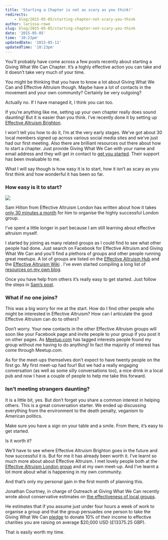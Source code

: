 ```yaml
---
title: 'Starting a Chapter is not as scary as you think!'
redirects:
    - blog/2015-05-05/starting-chapter-not-scary-you-think
author: larissa-rowe
slug: blog/2015-05-05/starting-chapter-not-scary-you-think
date: '2015-05-05'
time: '10:23pm'
updatedDate: '2015-05-11'
updatedTime: '10:23pm'
---
```

You’ll probably have come across a few posts recently about starting a Giving What We Can Chapter. It’s a highly effective action you can take and it doesn’t take very much of your time.

You might be thinking that you have to know a lot about Giving What We Can and Effective Altruism though. Maybe have a lot of contacts in the movement and your own community? Certainly be very outgoing?

Actually no. If I have managed it, I think you can too.

If you’re anything like me, setting up your own chapter really does sound daunting! But it is easier than you think. I’ve recently done it by setting up [Effective Altruism Brighton](https://www.facebook.com/groups/675412532581805/).

I won’t tell you how to do it, I’m at the very early stages. We’ve got about 30 local members signed up across various social media sites and we’ve just had our first meeting. Also there are brilliant resources out there about how to start a chapter. Just provide Giving What We Can with your name and email address and they will get in contact to [get you started](https://www.givingwhatwecan.org/blog/2015-03-17/value-starting-chapter). Their support has been invaluable to me.

What I will say though is how easy it is to start, how it isn’t as scary as you first think and how wonderful it has been so far.

### How easy is it to start?

![](https://scontent-lhr.xx.fbcdn.net/hphotos-xpf1/v/t1.0-9/997008_10203698875086950_5971214117191909304_n.jpg?oh=7e44d344526116827a57e92f6fb1d593&oe=55DC9EE6)

Sam Hilton from Effective Altruism London has written about how it takes [only 30 minutes a month](https://www.givingwhatwecan.org/blog/2015-03-05/how-i-organise-growing-chapter-in-big-city-in-less-30-minutes-month) for him to organise the highly successful London group.

I’ve spent a little longer in part because I am still learning about effective altruism myself.

I started by joining as many related groups as I could find to see what other people had done. Just search on Facebook for Effective Altruism and Giving What We Can and you’ll find a plethora of groups and other people running great meetups. A lot of groups are listed on the [Effective Altruism Hub](http://effectivealtruismhub.com/groups) and the [Effective Altruism Wiki](http://effective-altruism.wikia.com/wiki/Effective_Altruism_Wiki#Organisations_that_identify_as_.27effective_altruist.27) . I’ve even started compiling a long list of [resources on my own blog](http://practicallyethics.com/external-resources/).

Once you have help from others it’s really easy to get started. Just follow the steps in [Sam’s post](https://www.givingwhatwecan.org/blog/2015-03-05/how-i-organise-growing-chapter-in-big-city-in-less-30-minutes-month).

### What if no one joins?

This was a big worry for me at the start. How do I find other people who might be interested in Effective Altruism? How can I articulate the good Effective Altruism can do to others?

Don’t worry. Your new contacts in the other Effective Altruism groups will soon like your Facebook page and invite people to your group if you post it on other pages. As [Meetup.com](http://www.meetup.com/) has tagged interests people found my group without me having to do anything! In fact the majority of interest has come through Meetup.com.

As for the meet-ups themselves don’t expect to have twenty people on the first go. My first meet-up had four! But we had a really engaging conversation (as well as some silly conversations too), a nice drink in a local pub and now I have a couple of people to help me take this forward.

### Isn’t meeting strangers daunting?

It is a little bit, yes. But don’t forget you share a common interest in helping others. This is a great conversation starter. We ended up discussing everything from the environment to the death penalty, veganism to American politics.

Make sure you have a sign on your table and a smile. From there, it’s easy to get started.

Is it worth it?

We’ll have to see where Effective Altruism Brighton goes in the future and how successful it is. But for me it has already been worth it. I’ve learnt so much more about about Effective Altruism. I met lovely people both at the [Effective Altruism London group](https://www.facebook.com/groups/EALondon/) and at my own meet-up. And I’ve learnt a lot more about what is happening in my own community.

And that’s only my personal gain in the first month of planning this.

Jonathan Courtney, in charge of Outreach at Giving What We Can recently wrote about conservative estimates on [the effectiveness of local groups](https://www.givingwhatwecan.org/blog/2015-03-17/value-starting-chapter).

He estimates that if you assume just under four hours a week of work to organise a group and that the group persuades one person to take the Giving What We Can [pledge](https://www.givingwhatwecan.org/join) to donate 10% of their income to effective charities you are raising on average $20,000 USD (£13375.25 GBP).

That is easily worth my time.